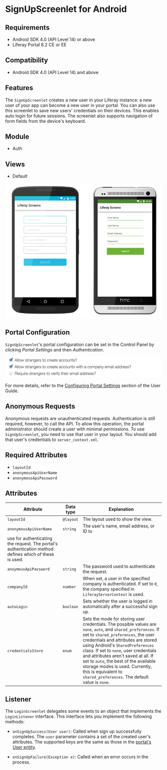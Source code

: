# SignUpScreenlet for Android [](id=signupscreenlet-for-android)

## Requirements [](id=requirements)

- Android SDK 4.0 (API Level 14) or above
- Liferay Portal 6.2 CE or EE

## Compatibility [](id=compatibility)

- Android SDK 4.0 (API Level 14) and above

## Features [](id=features)

The `SignUpScreenlet` creates a new user in your Liferay instance: a new user of
your app can become a new user in your portal. You can also use this screenlet
to save new users' credentials on their devices. This enables auto login for
future sessions. The screenlet also supports navigation of form fields from the
device's keyboard.

## Module [](id=module)

- Auth

## Views [](id=views)

- Default

![The `SignUpScreenlet` with the Default and Material viewsets.](../../images/screens-android-signup.png)

## Portal Configuration [](id=portal-configuration)

`SignUpScreenlet`'s portal configuration can be set in the Control Panel by
clicking *Portal Settings* and then *Authentication*. 

![The portal's authentication settings.](../../images/screens-portal-signup.png)

For more details, refer to the [Configuring Portal Settings](/portal/-/knowledge_base/6-2/configuring-portal-settings) 
section of the User Guide.

## Anonymous Requests [](id=anonymous-requests)

Anonymous requests are unauthenticated requests. Authentication is
still required, however, to call the API. To allow this operation, the portal
administrator should create a user with minimal permissions. To use
`SignUpScreenlet`, you need to use that user in your layout. You should add that
user's credentials to `server_context.xml`. 

## Required Attributes [](id=required-attributes)

- `layoutId`
- `anonymousApiUserName`
- `anonymousApiPassword`

## Attributes [](id=attributes)

| Attribute | Data type | Explanation |
|-----------|-----------|-------------| 
| `layoutId` | `@layout` | The layout used to show the view.|
| `anonymousApiUserName` | `string` | The user's name, email address, or ID to
use for authenticating the request. The portal's authentication method defines which of these is used. |
| `anoymousApiPassword` | `string` | The password used to authenticate the request. |
| `companyId` | `number` | When set, a user in the specified company is authenticated. If set to `0`, the company specified in `LiferayServerContext` is used. |
| `autoLogin` | `boolean` | Sets whether the user is logged in automatically after a successful sign up. |
| `credentialsStore` | `enum` | Sets the mode for storing user credentials. The possible values are `none`, `auto`, and `shared_preferences`. If set to `shared_preferences`, the user credentials and attributes are stored using Android's `SharedPreferences` class. If set to `none`, user credentials and attributes aren't saved at all. If set to `auto`, the best of the available storage modes is used. Currently, this is equivalent to `shared_preferences`. The default value is `none`. |

## Listener [](id=listener)

The `LoginScreenlet` delegates some events to an object that implements the 
`LoginListener` interface. This interface lets you implement the following 
methods:

- `onSignUpSuccess(User user)`: Called when sign up successfully completes. The 
  `user` parameter contains a set of the created user's attributes. The 
  supported keys are the same as those in the [portal's User entity](https://github.com/liferay/liferay-portal/blob/6.2.x/portal-impl/src/com/liferay/portal/service.xml#L2227).

- `onSignUpFailure(Exception e)`: Called when an error occurs in the process.
